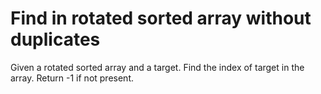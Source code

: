 # Find in rotated sorted array without duplicates

Given a rotated sorted array and a target. Find the index of target in the array. Return -1 if not present.


